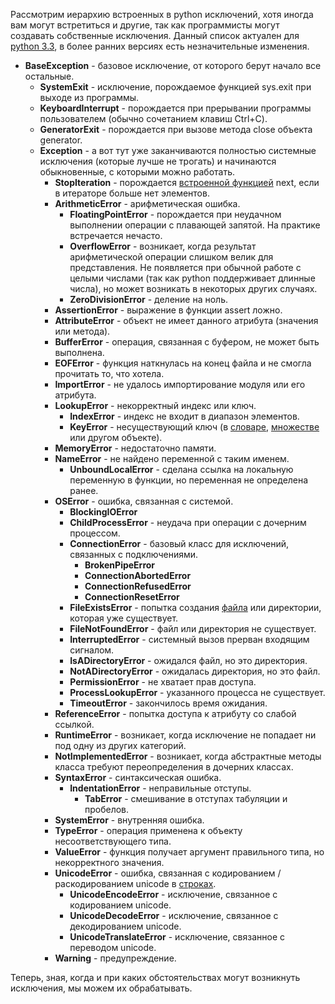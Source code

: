 
Рассмотрим иерархию встроенных в python исключений, хотя иногда вам могут встретиться и другие, так как программисты могут создавать собственные исключения. Данный список актуален для [python 3.3](https://pythonworld.ru/novosti-mira-python/chto-novogo-v-python-33.html), в более ранних версиях есть незначительные изменения.

- **BaseException** - базовое исключение, от которого берут начало все остальные.
    - **SystemExit** - исключение, порождаемое функцией sys.exit при выходе из программы.
    - **KeyboardInterrupt** - порождается при прерывании программы пользователем (обычно сочетанием клавиш Ctrl+C).
    - **GeneratorExit** - порождается при вызове метода close объекта generator.
    - **Exception** - а вот тут уже заканчиваются полностью системные исключения (которые лучше не трогать) и начинаются обыкновенные, с которыми можно работать.
        - **StopIteration** - порождается [встроенной функцией](https://pythonworld.ru/osnovy/vstroennye-funkcii.html) next, если в итераторе больше нет элементов.
        - **ArithmeticError** - арифметическая ошибка.
            - **FloatingPointError** - порождается при неудачном выполнении операции с плавающей запятой. На практике встречается нечасто.
            - **OverflowError** - возникает, когда результат арифметической операции слишком велик для представления. Не появляется при обычной работе с целыми числами (так как python поддерживает длинные числа), но может возникать в некоторых других случаях.
            - **ZeroDivisionError** - деление на ноль.
        - **AssertionError** - выражение в функции assert ложно.
        - **AttributeError** - объект не имеет данного атрибута (значения или метода).
        - **BufferError** - операция, связанная с буфером, не может быть выполнена.
        - **EOFError** - функция наткнулась на конец файла и не смогла прочитать то, что хотела.
        - **ImportError** - не удалось импортирование модуля или его атрибута.
        - **LookupError** - некорректный индекс или ключ.
            - **IndexError** - индекс не входит в диапазон элементов.
            - **KeyError** - несуществующий ключ (в [словаре](https://pythonworld.ru/tipy-dannyx-v-python/slovari-dict-funkcii-i-metody-slovarej.html), [множестве](https://pythonworld.ru/tipy-dannyx-v-python/mnozhestva-set-i-frozenset.html) или другом объекте).
        - **MemoryError** - недостаточно памяти.
        - **NameError** - не найдено переменной с таким именем.
            - **UnboundLocalError** - сделана ссылка на локальную переменную в функции, но переменная не определена ранее.
        - **OSError** - ошибка, связанная с системой.
            - **BlockingIOError**
            - **ChildProcessError** - неудача при операции с дочерним процессом.
            - **ConnectionError** - базовый класс для исключений, связанных с подключениями.
                - **BrokenPipeError**
                - **ConnectionAbortedError**
                - **ConnectionRefusedError**
                - **ConnectionResetError**
            - **FileExistsError** - попытка создания [файла](https://pythonworld.ru/tipy-dannyx-v-python/fajly-rabota-s-fajlami.html) или директории, которая уже существует.
            - **FileNotFoundError** - файл или директория не существует.
            - **InterruptedError** - системный вызов прерван входящим сигналом.
            - **IsADirectoryError** - ожидался файл, но это директория.
            - **NotADirectoryError** - ожидалась директория, но это файл.
            - **PermissionError** - не хватает прав доступа.
            - **ProcessLookupError** - указанного процесса не существует.
            - **TimeoutError** - закончилось время ожидания.
        - **ReferenceError** - попытка доступа к атрибуту со слабой ссылкой.
        - **RuntimeError** - возникает, когда исключение не попадает ни под одну из других категорий.
        - **NotImplementedError** - возникает, когда абстрактные методы класса требуют переопределения в дочерних классах.
        - **SyntaxError** - синтаксическая ошибка.
            - **IndentationError** - неправильные отступы.
                - **TabError** - смешивание в отступах табуляции и пробелов.
        - **SystemError** - внутренняя ошибка.
        - **TypeError** - операция применена к объекту несоответствующего типа.
        - **ValueError** - функция получает аргумент правильного типа, но некорректного значения.
        - **UnicodeError** - ошибка, связанная с кодированием / раскодированием unicode в [строках](https://pythonworld.ru/tipy-dannyx-v-python/stroki-literaly-strok.html).
            - **UnicodeEncodeError** - исключение, связанное с кодированием unicode.
            - **UnicodeDecodeError** - исключение, связанное с декодированием unicode.
            - **UnicodeTranslateError** - исключение, связанное с переводом unicode.
        - **Warning** - предупреждение.

Теперь, зная, когда и при каких обстоятельствах могут возникнуть исключения, мы можем их обрабатывать.
